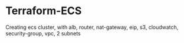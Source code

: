 # Terraform-ECS
Creating ecs cluster, with alb, router, nat-gateway, eip, s3, cloudwatch, security-group, vpc, 2 subnets
